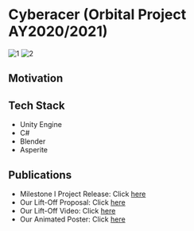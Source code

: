 # Cyberacer (Orbital Project AY2020/2021)

![1](https://user-images.githubusercontent.com/62177572/119687146-8bc20280-be79-11eb-9ce0-ef75124ba97c.png)
![2](https://user-images.githubusercontent.com/62177572/119687157-8e245c80-be79-11eb-8e76-f3c2c5e850da.png)

## Motivation



## Tech Stack

- Unity Engine
- C#
- Blender
- Asperite



## Publications

- Milestone I Project Release: Click [here](https://play.unity.com/mg/other/cyberacer-v0-0-1)
- Our Lift-Off Proposal: Click [here](https://drive.google.com/file/d/1KJE18vKNbKHPti8ZO-8X5pBRpJO8GyGg/view?usp=sharing)
- Our Lift-Off Video: Click [here](https://drive.google.com/file/d/1Ess_AoRUsvmsphze_W3gN9Rnn3d7OoR-/view?usp=sharing)
- Our Animated Poster: Click [here](https://drive.google.com/file/d/1Z_e2z-F6Wz_1z7LOtkqhgDTF2h-ZPelG/view?usp=sharing)
